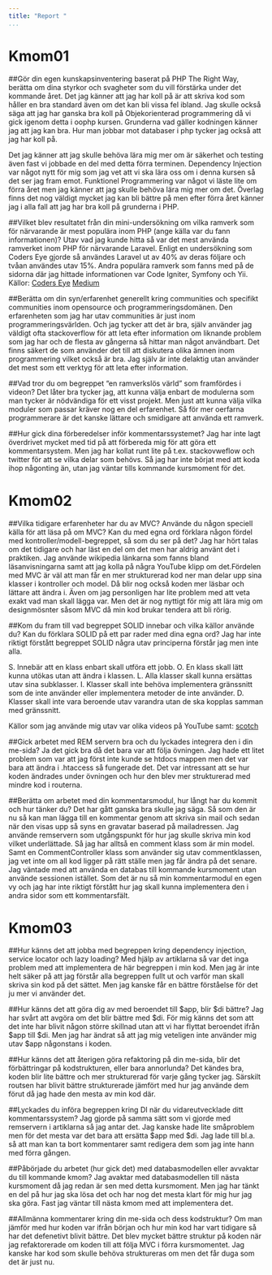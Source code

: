 ```yaml
---
title: "Report "
...
```

Kmom01
=========================

##Gör din egen kunskapsinventering baserat på PHP The Right Way, berätta om dina styrkor och svagheter som du vill förstärka under det kommande året.
Det jag känner att jag har koll på är att skriva kod som håller en bra standard även om det kan bli vissa fel ibland. Jag skulle också säga att jag har ganska bra koll på Objekorienterad programmering då vi gick igenom detta i oophp kursen.
Grunderna vad gäller kodningen känner jag att jag kan bra. Hur man jobbar mot databaser i php tycker jag också att jag har koll på.

Det jag känner att jag skulle behöva lära mig mer om är säkerhet och testing även fast vi jobbade en del med detta förra terminen. Dependency Injection var något nytt för mig som jag vet att vi ska lära oss om i denna kursen så det ser jag fram emot.
Funktionel Programmering var något vi läste lite om förra året men jag känner att jag skulle behöva lära mig mer om det. Överlag finns det nog väldigt mycket jag kan bli bättre på men efter förra året känner jag i alla fall att jag har bra koll på grunderna i PHP.

##Vilket blev resultatet från din mini-undersökning om vilka ramverk som för närvarande är mest populära inom PHP (ange källa var du fann informationen)?
Utav vad jag kunde hitta så var det mest använda ramverket inom PHP för närvarande Laravel. Enligt en undersökning som Coders Eye gjorde så användes Laravel ut av 40% av deras följare och tvåan användes utav 15%. Andra populära ramverk som fanns med på de sidorna där jag hittade informationen var Code Igniter, Symfony och Yii.
Källor:
[Coders Eye](https://coderseye.com/best-php-frameworks-for-web-developers/)
[Medium](https://medium.com/@elitechsystems/the-most-popular-php-frameworks-in-2017-a90a1189405e)


##Berätta om din syn/erfarenhet generellt kring communities och specifikt communities inom opensource och programmeringsdomänen.
Den erfarenheten som jag har utav communities är just inom programmeringsvärlden. Och jag tycker att det är bra, själv använder jag väldigt ofta stackoverflow för att leta efter information om liknande problem som jag har och de flesta av gångerna så hittar man något användbart.
Det finns säkert de som använder det till att diskutera olika ämnen inom programmering vilket också är bra. Jag själv är inte delaktig utan använder det mest som ett verktyg för att leta efter information.

##Vad tror du om begreppet “en ramverkslös värld” som framfördes i videon?
Det låter bra tycker jag, att kunna välja enbart de modulerna som man tycker är nödvändiga för ett visst projekt. Men just att kunna välja vilka moduler som passar kräver nog en del erfarenhet.
Så för mer oerfarna programmerare är det kanske lättare och smidigare att använda ett ramverk.

##Hur gick dina förberedelser inför kommentarssystemet?
Jag har inte lagt överdrivet mycket med tid på att förbereda mig för att göra ett kommentarsystem. Men jag har kollat runt lite på t.ex. stackovweflow och twitter för att se vilka delar som behövs.
Så jag har inte börjat med att koda ihop någonting än, utan jag väntar tills kommande kursmoment för det.

Kmom02
=========================

##Vilka tidigare erfarenheter har du av MVC? Använde du någon speciell källa för att läsa på om MVC? Kan du med egna ord förklara någon fördel med kontroller/modell-begreppet, så som du ser på det?
Jag har hört talas om det tidigare och har läst en del om det men har aldrig använt det i praktiken. Jag använde wikipedia länkarna som fanns bland läsanvisningarna samt att jag kolla på några YouTube klipp om det.Fördelen med MVC är väl att man får en mer strukturerad kod ner man delar upp sina klasser i kontroller och model.
Då blir nog också koden mer läsbar och lättare att ändra i. Även om jag personligen har lite problem med att veta exakt vad man skall lägga var. Men det är nog nyttigt för mig att lära mig om designmösnter såsom MVC då min kod brukar tendera att bli rörig.

##Kom du fram till vad begreppet SOLID innebar och vilka källor använde du? Kan du förklara SOLID på ett par rader med dina egna ord?
Jag har inte riktigt förstått begreppet SOLID några utav principerna förstår jag men inte alla.

S. Innebär att en klass enbart skall utföra ett jobb.
O. En klass skall lätt kunna utökas utan att ändra i klassen.
L. Alla klasser skall kunna ersättas utav sina subklasser.
I. Klasser skall inte behöva implementera gränssnitt som de inte använder eller implementera metoder de inte använder.
D. Klasser skall inte vara beroende utav varandra utan de ska kopplas samman med gränssnitt.

Källor som jag använde mig utav var olika videos på YouTube samt:
[scotch](https://scotch.io/bar-talk/s-o-l-i-d-the-first-five-principles-of-object-oriented-design)


##Gick arbetet med REM servern bra och du lyckades integrera den i din me-sida?
Ja det gick bra då det bara var att följa övningen. Jag hade ett litet problem som var att jag först inte kunde se htdocs mappen men det var bara att ändra i .htaccess så fungerade det.
Det var intressant att se hur koden ändrades under övningen och hur den blev mer strukturerad med mindre kod i routerna.

##Berätta om arbetet med din kommentarsmodul, hur långt har du kommit och hur tänker du?
Det har gått ganska bra skulle jag säga. Så som den är nu så kan man lägga till en kommentar genom att skriva sin mail och sedan när den visas upp så syns en gravatar baserad på mailadressen.
Jag använde remservern som utgångspunkt för hur jag skulle skriva min kod vilket underlättade. Så jag har alltså en comment klass som är min model. Samt en CommentController klass som använder sig utav commentklassen, jag vet inte om all kod ligger på rätt ställe men jag får ändra på det senare.
Jag väntade med att använda en databas till kommande kursmoment utan använde sessionen istället.
Som det är nu så min kommentarmodul en egen vy och jag har inte riktigt förstått hur jag skall kunna implementera den i andra sidor som ett kommentarsfält.

Kmom03
=========================

##Hur känns det att jobba med begreppen kring dependency injection, service locator och lazy loading?
Med hjälp av artiklarna så var det inga problem med att implementera de här begreppen i min kod. Men jag är inte helt säker på att jag förstår alla begreppen fullt ut och varför man skall skriva sin kod på det sättet.
Men jag kanske får en bättre förståelse för det ju mer vi använder det.


##Hur känns det att göra dig av med beroendet till $app, blir $di bättre?
Jag har svårt att avgöra om det blir bättre med $di. För mig känns det som att det inte har blivit någon större skillnad utan att vi har flyttat beroendet ifrån $app till $di.
Men jag har ändrat så att jag mig veteligen inte använder mig utav $app någonstans i koden.


##Hur känns det att återigen göra refaktoring på din me-sida, blir det förbättringar på kodstrukturen, eller bara annorlunda?
Det kändes bra, koden blir lite bättre och mer strukturerad för varje gång tycker jag. Särskilt routsen har blivit bättre strukturerade jämfört med hur jag använde dem förut då jag hade den mesta av min kod där.

##Lyckades du införa begreppen kring DI när du vidareutvecklade ditt kommentarssystem?
Jag gjorde på samma sätt som vi gjorde med remservern i artiklarna så jag antar det. Jag kanske hade lite småproblem men för det mesta var det bara att ersätta $app med $di.
Jag lade till bl.a. så att man kan ta bort kommentarer samt redigera dem som jag inte hann med förra gången.

##Påbörjade du arbetet (hur gick det) med databasmodellen eller avvaktar du till kommande kmom?
Jag avaktar med databasmodellen till nästa kursmoment då jag redan är sen med detta kursmoment. Men jag har tänkt en del på hur jag ska lösa det och har nog det mesta klart för mig hur jag ska göra.
Fast jag väntar till nästa kmom med att implementera det.

##Allmänna kommentarer kring din me-sida och dess kodstruktur?
Om man jämför med hur koden var ifrån början och hur min kod har vart tidigare så har det defenetivt blivit bättre.
Det blev mycket bättre struktur på koden när jag refaktorerade om koden till att följa MVC i förra kursmomentet. Jag kanske har kod som skulle behöva struktureras om men det får duga som det är just nu.
